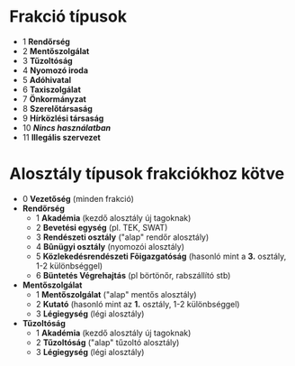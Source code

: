 # Frakció típusok
* 1 **Rendőrség**
* 2 **Mentőszolgálat**
* 3 **Tűzoltóság**
* 4 **Nyomozó iroda**
* 5 **Adóhivatal**
* 6 **Taxiszolgálat**
* 7 **Önkormányzat**
* 8 **Szerelőtársaság**
* 9 **Hírközlési társaság**
* 10 ***Nincs használatban***
* 11 **Illegális szervezet**

# Alosztály típusok frakciókhoz kötve
* 0 **Vezetőség** (minden frakció)
* **Rendőrség**
    * 1 **Akadémia** (kezdő alosztály új tagoknak)
    * 2 **Bevetési egység** (pl. TEK, SWAT)
    * 3 **Rendészeti osztály** ("alap" rendőr alosztály)
    * 4 **Bûnügyi osztály** (nyomozói alosztály)
    * 5 **Közlekedésrendészeti Fõigazgatóság** (hasonló mint a **3.** osztály, 1-2 különbséggel)
    * 6 **Büntetés Végrehajtás** (pl börtönőr, rabszállító stb)
* **Mentőszolgálat**
    * 1 **Mentőszolgálat** ("alap" mentős alosztály)
    * 2 **Kutató** (hasonló mint az **1.** osztály, 1-2 különbséggel)
    * 3 **Légiegység** (légi alosztály)
* **Tűzoltóság**
    * 1 **Akadémia** (kezdő alosztály új tagoknak)
    * 2 **Tűzoltóság** ("alap" tűzoltó alosztály)
    * 3 **Légiegység** (légi alosztály)

